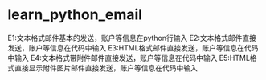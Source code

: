 # learn_python_email
E1:文本格式邮件基本的发送，账户等信息在python行输入
E2:文本格式邮件直接发送，账户等信息在代码中输入
E3:HTML格式邮件直接发送，账户等信息在代码中输入
E4:文本格式带附件邮件直接发送，账户等信息在代码中输入
E5:HTML格式直接显示附件图片邮件直接发送，账户等信息在代码中输入